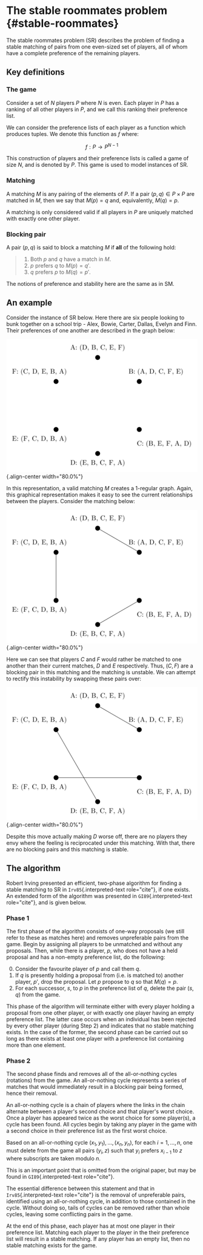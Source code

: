# The stable roommates problem {#stable-roommates}

The stable roommates problem (SR) describes the problem of finding a
stable matching of pairs from one even-sized set of players, all of
whom have a complete preference of the remaining players.

## Key definitions

### The game

Consider a set of $N$ players $P$ where $N$ is even. Each player in $P$
has a ranking of all other players in $P$, and we call this ranking
their preference list.

We can consider the preference lists of each player as a function which
produces tuples. We denote this function as $f$ where:

$$f : P \to P^{N-1}$$

This construction of players and their preference lists is called a game
of size $N$, and is denoted by $P$. This game is used to model instances
of SR.

### Matching

A matching $M$ is any pairing of the elements of $P$. If a pair
$(p,q) \in P \times P$ are matched in $M$, then we say that $M(p) = q$
and, equivalently, $M(q) = p$.

A matching is only considered valid if all players in $P$ are uniquely
matched with exactly one other player.

### Blocking pair

A pair $(p,q)$ is said to block a matching $M$ if **all** of the
following hold:

> 1.  Both $p$ and $q$ have a match in $M$.
> 2.  $p$ prefers $q$ to $M(p) = q'$.
> 3.  $q$ prefers $p$ to $M(q) = p'$.

The notions of preference and stability here are the same as in SM.

## An example

Consider the instance of SR below. Here there are six people looking to
bunk together on a school trip - Alex, Bowie, Carter, Dallas, Evelyn and
Finn. Their preferences of one another are described in the graph below:

![image](../assets/discussion/sr_matching.svg){.align-center width="80.0%"}

In this representation, a valid matching $M$ creates a 1-regular graph.
Again, this graphical representation makes it easy to see the current
relationships between the players. Consider the matching below:

![image](../assets/discussion/sr_unstable.svg){.align-center width="80.0%"}

Here we can see that players $C$ and $F$ would rather be matched to one
another than their current matches, $D$ and $E$ respectively. Thus,
$(C, F)$ are a blocking pair in this matching and the matching is
unstable. We can attempt to rectify this instability by swapping these
pairs over:

![image](../assets/discussion/sr_stable.svg){.align-center width="80.0%"}

Despite this move actually making $D$ worse off, there are no players
they envy where the feeling is reciprocated under this matching. With
that, there are no blocking pairs and this matching is stable.

## The algorithm

Robert Irving presented an efficient, two-phase algorithm for finding a
stable matching to SR in `Irv85`{.interpreted-text role="cite"}, if one
exists. An extended form of the algorithm was presented in
`GI89`{.interpreted-text role="cite"}, and is given below.

### Phase 1

The first phase of the algorithm consists of one-way proposals (we still
refer to these as matches here) and removes unpreferable pairs from the
game. Begin by assigning all players to be unmatched and without any
proposals. Then, while there is a player, $p$, who does not have a held
proposal and has a non-empty preference list, do the following:

0.  Consider the favourite player of $p$ and call them $q$.
1.  If $q$ is presently holding a proposal from (i.e. is matched to)
    another player, $p'$, drop the proposal. Let $p$ propose to $q$ so
    that $M(q) = p$.
2.  For each successor, $s$, to $p$ in the preference list of $q$,
    delete the pair $(s, q)$ from the game.

This phase of the algorithm will terminate either with every player
holding a proposal from one other player, or with exactly one player
having an empty preference list. The latter case occurs when an
individual has been rejected by every other player (during Step 2) and
indicates that no stable matching exists. In the case of the former, the
second phase can be carried out so long as there exists at least one
player with a preference list containing more than one element.

### Phase 2

The second phase finds and removes all of the all-or-nothing cycles
(rotations) from the game. An all-or-nothing cycle represents a series
of matches that would immediately result in a blocking pair being
formed, hence their removal.

An all-or-nothing cycle is a chain of players where the links in the
chain alternate between a player\'s second choice and that player\'s
worst choice. Once a player has appeared twice as the worst choice for
some player(s), a cycle has been found. All cycles begin by taking any
player in the game with a second choice in their preference list as the
first worst choice.

Based on an all-or-nothing cycle $(x_1, y_1), \ldots, (x_n, y_n)$, for
each $i = 1, \ldots, n$, one must delete from the game all pairs
$(y_i, z)$ such that $y_i$ prefers $x_{i-1}$ to $z$ where subscripts are
taken modulo $n$.

This is an important point that is omitted from the original paper, but
may be found in `GI89`{.interpreted-text role="cite"}.

The essential difference between this statement and that in
`Irv85`{.interpreted-text role="cite"} is the removal of unpreferable
pairs, identified using an all-or-nothing cycle, in addition to those
contained in the cycle. Without doing so, tails of cycles can be removed
rather than whole cycles, leaving some conflicting pairs in the game.

At the end of this phase, each player has at most one player in their
preference list. Matching each player to the player in the their
preference list will result in a stable matching. If any player has an
empty list, then no stable matching exists for the game.
